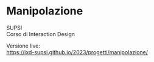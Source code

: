 # Manipolazione
SUPSI  
Corso di Interaction Design

Versione live:  
https://ixd-supsi.github.io/2023/progetti/manipolazione/